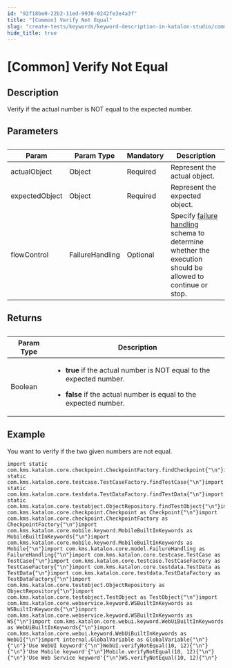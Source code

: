 ```yaml
---
id: "92f18be0-22b2-11ed-9930-0242fe3e4a3f"
title: "[Common] Verify Not Equal"
slug: "create-tests/keywords/keyword-description-in-katalon-studio/common-assertions/common-verify-not-equal"
hide_title: true
---
```


# <a id="id_0" class="anchor_top_offset"/><a id="ariaid-title1" class="anchor_top_offset"/>[Common] Verify Not Equal


## <a id="id_0__id_1" class="anchor_top_offset"/>Description  

              
<p xmlns="http://www.w3.org/1999/xhtml" className="p">Verify if the actual number is NOT equal to the expected   number.</p> 
      

## <a id="id_0__id_2" class="anchor_top_offset"/>Parameters  

              
<table xmlns="http://www.w3.org/1999/xhtml" className="table anchor_top_offset" id="id_0__356ad5c5-323a-4bab-bbad-f08e6e426721"><caption /><thead className="thead"><tr className><th className="entry anchor_top_offset" id="id_0__356ad5c5-323a-4bab-bbad-f08e6e426721__entry__1">Param</th><th className="entry anchor_top_offset" id="id_0__356ad5c5-323a-4bab-bbad-f08e6e426721__entry__2">Param Type</th><th className="entry anchor_top_offset" id="id_0__356ad5c5-323a-4bab-bbad-f08e6e426721__entry__3">Mandatory</th><th className="entry anchor_top_offset" id="id_0__356ad5c5-323a-4bab-bbad-f08e6e426721__entry__4">Description</th></tr></thead><tbody className="tbody"><tr className><td className="entry" headers="id_0__356ad5c5-323a-4bab-bbad-f08e6e426721__entry__1 id_0__356ad5c5-323a-4bab-bbad-f08e6e426721__entry__2 id_0__356ad5c5-323a-4bab-bbad-f08e6e426721__entry__3 id_0__356ad5c5-323a-4bab-bbad-f08e6e426721__entry__4 ">actualObject</td><td className="entry" headers="id_0__356ad5c5-323a-4bab-bbad-f08e6e426721__entry__1 id_0__356ad5c5-323a-4bab-bbad-f08e6e426721__entry__2 id_0__356ad5c5-323a-4bab-bbad-f08e6e426721__entry__3 id_0__356ad5c5-323a-4bab-bbad-f08e6e426721__entry__4 ">Object</td><td className="entry" headers="id_0__356ad5c5-323a-4bab-bbad-f08e6e426721__entry__1 id_0__356ad5c5-323a-4bab-bbad-f08e6e426721__entry__2 id_0__356ad5c5-323a-4bab-bbad-f08e6e426721__entry__3 id_0__356ad5c5-323a-4bab-bbad-f08e6e426721__entry__4 ">Required</td><td className="entry" headers="id_0__356ad5c5-323a-4bab-bbad-f08e6e426721__entry__1 id_0__356ad5c5-323a-4bab-bbad-f08e6e426721__entry__2 id_0__356ad5c5-323a-4bab-bbad-f08e6e426721__entry__3 id_0__356ad5c5-323a-4bab-bbad-f08e6e426721__entry__4 ">Represent the actual object.</td></tr><tr className><td className="entry" headers="id_0__356ad5c5-323a-4bab-bbad-f08e6e426721__entry__1 id_0__356ad5c5-323a-4bab-bbad-f08e6e426721__entry__2 id_0__356ad5c5-323a-4bab-bbad-f08e6e426721__entry__3 id_0__356ad5c5-323a-4bab-bbad-f08e6e426721__entry__4 ">expectedObject</td><td className="entry" headers="id_0__356ad5c5-323a-4bab-bbad-f08e6e426721__entry__1 id_0__356ad5c5-323a-4bab-bbad-f08e6e426721__entry__2 id_0__356ad5c5-323a-4bab-bbad-f08e6e426721__entry__3 id_0__356ad5c5-323a-4bab-bbad-f08e6e426721__entry__4 ">Object</td><td className="entry" headers="id_0__356ad5c5-323a-4bab-bbad-f08e6e426721__entry__1 id_0__356ad5c5-323a-4bab-bbad-f08e6e426721__entry__2 id_0__356ad5c5-323a-4bab-bbad-f08e6e426721__entry__3 id_0__356ad5c5-323a-4bab-bbad-f08e6e426721__entry__4 ">Required</td><td className="entry" headers="id_0__356ad5c5-323a-4bab-bbad-f08e6e426721__entry__1 id_0__356ad5c5-323a-4bab-bbad-f08e6e426721__entry__2 id_0__356ad5c5-323a-4bab-bbad-f08e6e426721__entry__3 id_0__356ad5c5-323a-4bab-bbad-f08e6e426721__entry__4 ">Represent the expected object.</td></tr><tr className><td className="entry" headers="id_0__356ad5c5-323a-4bab-bbad-f08e6e426721__entry__1 id_0__356ad5c5-323a-4bab-bbad-f08e6e426721__entry__2 id_0__356ad5c5-323a-4bab-bbad-f08e6e426721__entry__3 id_0__356ad5c5-323a-4bab-bbad-f08e6e426721__entry__4 ">flowControl</td><td className="entry" headers="id_0__356ad5c5-323a-4bab-bbad-f08e6e426721__entry__1 id_0__356ad5c5-323a-4bab-bbad-f08e6e426721__entry__2 id_0__356ad5c5-323a-4bab-bbad-f08e6e426721__entry__3 id_0__356ad5c5-323a-4bab-bbad-f08e6e426721__entry__4 ">FailureHandling</td><td className="entry" headers="id_0__356ad5c5-323a-4bab-bbad-f08e6e426721__entry__1 id_0__356ad5c5-323a-4bab-bbad-f08e6e426721__entry__2 id_0__356ad5c5-323a-4bab-bbad-f08e6e426721__entry__3 id_0__356ad5c5-323a-4bab-bbad-f08e6e426721__entry__4 ">Optional</td><td className="entry" headers="id_0__356ad5c5-323a-4bab-bbad-f08e6e426721__entry__1 id_0__356ad5c5-323a-4bab-bbad-f08e6e426721__entry__2 id_0__356ad5c5-323a-4bab-bbad-f08e6e426721__entry__3 id_0__356ad5c5-323a-4bab-bbad-f08e6e426721__entry__4 ">Specify <a className="xref" href="/docs/maintain/configure-failure-handling-settings-in-katalon-studio">failure handling</a> schema to         determine whether the execution should be allowed to continue or         stop.</td></tr></tbody></table> 
      

## <a id="id_0__id_3" class="anchor_top_offset"/>Returns

              
<table xmlns="http://www.w3.org/1999/xhtml" className="table anchor_top_offset" id="id_0__6fd8dabc-032e-4983-8b3d-b8c5efc16a2a"><caption /><thead className="thead"><tr className><th className="entry anchor_top_offset" id="id_0__6fd8dabc-032e-4983-8b3d-b8c5efc16a2a__entry__1">Param Type</th><th className="entry anchor_top_offset" id="id_0__6fd8dabc-032e-4983-8b3d-b8c5efc16a2a__entry__2">Description</th></tr></thead><tbody className="tbody"><tr className><td className="entry" headers="id_0__6fd8dabc-032e-4983-8b3d-b8c5efc16a2a__entry__1 id_0__6fd8dabc-032e-4983-8b3d-b8c5efc16a2a__entry__2 ">Boolean</td><td className="entry" headers="id_0__6fd8dabc-032e-4983-8b3d-b8c5efc16a2a__entry__1 id_0__6fd8dabc-032e-4983-8b3d-b8c5efc16a2a__entry__2 ">         <ul className="ul"><li className="li">             <p className="p">               <strong className="ph b">true</strong> if the actual number is NOT               equal to the expected number.</p>           </li><li className="li">             <p className="p">               <strong className="ph b">false</strong> if the actual number is equal to the               expected number.</p>           </li></ul>       </td></tr></tbody></table> 
      

## <a id="id_0__id_4" class="anchor_top_offset"/>Example  

              
<p xmlns="http://www.w3.org/1999/xhtml" className="p">You want to verify if the two given numbers are not equal.</p> 
              
<pre xmlns="http://www.w3.org/1999/xhtml" className="pre codeblock"><code>import static com.kms.katalon.core.checkpoint.CheckpointFactory.findCheckpoint{"\n"}import static com.kms.katalon.core.testcase.TestCaseFactory.findTestCase{"\n"}import static com.kms.katalon.core.testdata.TestDataFactory.findTestData{"\n"}import static com.kms.katalon.core.testobject.ObjectRepository.findTestObject{"\n"}import com.kms.katalon.core.checkpoint.Checkpoint as Checkpoint{"\n"}import com.kms.katalon.core.checkpoint.CheckpointFactory as CheckpointFactory{"\n"}import com.kms.katalon.core.mobile.keyword.MobileBuiltInKeywords as MobileBuiltInKeywords{"\n"}import com.kms.katalon.core.mobile.keyword.MobileBuiltInKeywords as Mobile{"\n"}import com.kms.katalon.core.model.FailureHandling as FailureHandling{"\n"}import com.kms.katalon.core.testcase.TestCase as TestCase{"\n"}import com.kms.katalon.core.testcase.TestCaseFactory as TestCaseFactory{"\n"}import com.kms.katalon.core.testdata.TestData as TestData{"\n"}import com.kms.katalon.core.testdata.TestDataFactory as TestDataFactory{"\n"}import com.kms.katalon.core.testobject.ObjectRepository as ObjectRepository{"\n"}import com.kms.katalon.core.testobject.TestObject as TestObject{"\n"}import com.kms.katalon.core.webservice.keyword.WSBuiltInKeywords as WSBuiltInKeywords{"\n"}import com.kms.katalon.core.webservice.keyword.WSBuiltInKeywords as WS{"\n"}import com.kms.katalon.core.webui.keyword.WebUiBuiltInKeywords as WebUiBuiltInKeywords{"\n"}import com.kms.katalon.core.webui.keyword.WebUiBuiltInKeywords as WebUI{"\n"}import internal.GlobalVariable as GlobalVariable{"\n"}{"\n"}'Use WebUI keyword'{"\n"}WebUI.verifyNotEqual(10, 12){"\n"}{"\n"}'Use Mobile keyword'{"\n"}Mobile.verifyNotEqual(10, 12){"\n"}{"\n"}'Use Web Service keyword'{"\n"}WS.verifyNotEqual(10, 12){"\n"}</code></pre> 
            
